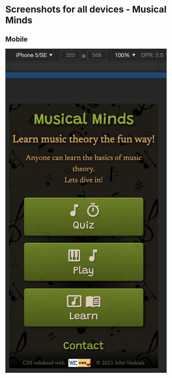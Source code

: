 # Screenshots for all devices - Musical Minds

## Mobile

![Home, mobile](https://github.com/johnvenkiah/CI_MS2_John_Venkiah/blob/master/docs/screenshots/mobile/mobile_home.png)